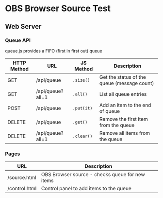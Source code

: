 # OBS Browser Source Test

## Web Server

### Queue API

queue.js provides a FIFO (first in first out) queue

HTTP Method | URL               | JS Method     | Description
---         | ---               | ---           | ---
GET         | /api/queue        | `.size()`     | Get the status of the queue (message count)
GET         | /api/queue?all=1  | `.all()`      | List all queue entries
POST        | /api/queue        | `.put(it)`    | Add an item to the end of queue
DELETE      | /api/queue        | `.get()`      | Remove the first item from the queue
DELETE      | /api/queue?all=1  | `.clear()`    | Remove all items from the queue

### Pages

URL             | Description
---             | ---
/source.html    | OBS Browser source - checks queue for new items
/control.html   | Control panel to add items to the queue
